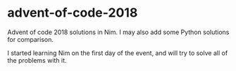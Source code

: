 # advent-of-code-2018

Advent of code 2018 solutions in Nim. I may also add some Python solutions for comparison.

I started learning Nim on the first day of the event, and will try to solve all of the problems with it. 
